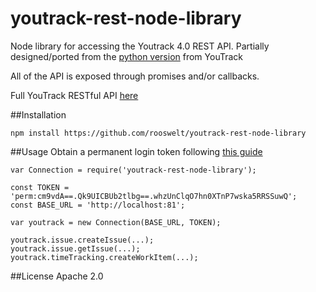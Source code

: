 youtrack-rest-node-library
==========================

Node library for accessing the Youtrack 4.0 REST API.  Partially designed/ported from the [python version](https://github.com/JetBrains/youtrack-rest-python-library/) from YouTrack

All of the API is exposed through promises and/or callbacks.


Full YouTrack RESTful API [here](http://confluence.jetbrains.com/display/YTD4/YouTrack+REST+API+Reference)

##Installation

```
npm install https://github.com/rooswelt/youtrack-rest-node-library
```

##Usage
Obtain a permanent login token following [this guide](https://www.jetbrains.com/help/youtrack/standalone/Log-in-to-YouTrack.html#dev-Permanent-Token)
```
var Connection = require('youtrack-rest-node-library');

const TOKEN = 'perm:cm9vdA==.Qk9UICBUb2tlbg==.whzUnClqO7hn0XTnP7wska5RRSSuwQ';
const BASE_URL = 'http://localhost:81';

var youtrack = new Connection(BASE_URL, TOKEN);

youtrack.issue.createIssue(...);
youtrack.issue.getIssue(...);
youtrack.timeTracking.createWorkItem(...);
```

##License
Apache 2.0
